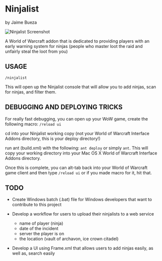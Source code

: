 Ninjalist
================================
by Jaime Bueza

![Ninjalist Screenshot](http://2.bp.blogspot.com/_j2iJ0meptoY/S-e7A4DpI3I/AAAAAAAAAC8/uIaLJKiq8Lk/s1600/ninjalist-1.jpg)

A World of Warcraft addon that is dedicated to providing players with an early warning system for ninjas (people who master loot the raid and unfairly steal the loot from you)

USAGE
---------------------------------------

`/ninjalist`

This will open up the Ninjalist console that will allow you to add ninjas, scan for ninjas, and filter them.

DEBUGGING AND DEPLOYING TRICKS
---------------------------------------
For really fast debugging, you can open up your WoW game, create the following macro: <code>/reload ui</code>

cd into your Ninjalist working copy (not your World of Warcraft Interface Addons directory, this is your deploy directory!)

run ant (build.xml) with the following: <code>ant deploy</code> or simply <code>ant</code>. This will copy your working directory into your Mac OS X World of Warcraft Interface Addons directory.

Once this is complete, you can alt-tab back into your World of Warcraft game client and then type <code>/reload ui</code> or if you made macro for it, hit that.


TODO
---------------------------------------
* Create Windows batch (.bat) file for Windows developers that want to contribute to this project
* Develop a workflow for users to upload their ninjalists to a web service 
  * name of player (ninja)
  * date of the incident
  * server the player is on
  * the location (vault of archavon, ice crown citadel)
    
* Develop a UI using Frame.xml that allows users to add ninjas easily, as well as, search easily